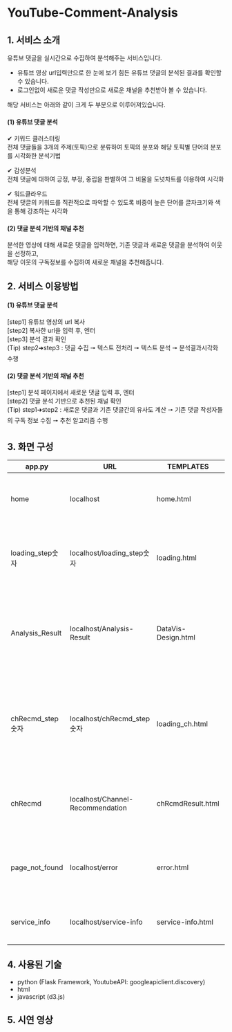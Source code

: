 # YouTube-Comment-Analysis

## 1. 서비스 소개
유튜브 댓글을 실시간으로 수집하여 분석해주는 서비스입니다. 
- 유튜브 영상 url입력만으로 한 눈에 보기 힘든 유튜브 댓글의 분석된 결과를 확인할 수 있습니다.
- 로그인없이 새로운 댓글 작성만으로 새로운 채널을 추천받아 볼 수 있습니다.

해당 서비스는 아래와 같이 크게 두 부분으로 이루어져있습니다.

#### (1) 유튜브 댓글 분석
✔ 키워드 클러스터링 <br>
전체 댓글들을 3개의 주제(토픽)으로 분류하여 토픽의 분포와 해당 토픽별 단어의 분포를 시각화한 분석기법

✔ 감성분석 <br>
전체 댓글에 대하여 긍정, 부정, 중립을 판별하여 그 비율을 도넛차트를 이용하여 시각화

✔ 워드클라우드 <br>
전체 댓글의 키워드를 직관적으로 파악할 수 있도록 비중이 높은 단어를 글자크기와 색을 통해 강조하는 시각화

#### (2) 댓글 분석 기반의 채널 추천
분석한 영상에 대해 새로운 댓글을 입력하면, 기존 댓글과 새로운 댓글을 분석하여 이웃을 선정하고, <br>
해당 이웃의 구독정보를 수집하여 새로운 채널을 추천해줍니다.

## 2. 서비스 이용방법
#### (1) 유튜브 댓글 분석
[step1] 유튜브 영상의 url 복사 <br>
[step2] 복사한 url을 입력 후, 엔터 <br> 
[step3] 분석 결과 확인 <br>
(Tip) step2➜step3 : 댓글 수집 🠖 텍스트 전처리 🠖 텍스트 분석 🠖 분석결과시각화 수행  <br>

#### (2) 댓글 분석 기반의 채널 추천
[step1] 분석 페이지에서 새로운 댓글 입력 후, 엔터  <br>
[step2] 댓글 분석 기반으로 추천된 채널 확인  <br>
(Tip) step1➜step2 : 새로운 댓글과 기존 댓글간의 유사도 계산 🠖 기존 댓글 작성자들의 구독 정보 수집 🠖 추천 알고리즘 수행 <br>

## 3. 화면 구성
<table>
  <thead>
    <tr>
      <th> app.py</th>
      <th> URL </th>
      <th> TEMPLATES </th>
      <th>  </th>
     </tr>
  </thead>
  <tbody>
    <tr>
      <td> home </td>
      <td> localhost </td>
      <td> home.html </td>
      <td> 시작 페이지 (url 입력) </td>
    </tr>
    <tr>
      <td> loading_step숫자 </td>
      <td> localhost/loading_step숫자 </td>
      <td> loading.html </td>
      <td> 분석하는동안 로딩 페이지 </td>
    </tr>
    <tr>
      <td> Analysis_Result </td>
      <td> localhost/Analysis-Result</td>
      <td> DataVis-Design.html </td>
      <td> 분석결과 페이지 (새로운 댓글 입력) </td>
    </tr>
    <tr>
      <td> chRecmd_step숫자 </td>
      <td> localhost/chRecmd_step숫자</td>
      <td> loading_ch.html </td>
      <td> 채널추천이 이루어지는 동안 로딩페이지 </td>
    </tr>
    <tr>
      <td> chRecmd </td>
      <td> localhost/Channel-Recommendation</td>
      <td> chRcmdResult.html </td>
      <td> Top5 채널 추천 결과 페이지 </td>
    </tr>
    <tr>
      <td> page_not_found </td>
      <td> localhost/error</td>
      <td> error.html </td>
      <td> 에러발생시 나타나는 페이지 </td>
    </tr>
    <tr>
      <td> service_info </td>
      <td> localhost/service-info</td>
      <td> service-info.html </td>
      <td> 서비스 소개 페이지 </td>
    </tr>
  </tbody>
 </table>
 
## 4. 사용된 기술
- python (Flask Framework, YoutubeAPI: googleapiclient.discovery)
- html
- javascript (d3.js)

## 5. 시연 영상
